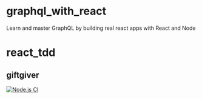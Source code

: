 # graphql_with_react
Learn and master GraphQL by building real react apps with React and Node

# react_tdd
## giftgiver

[![Node.js CI](https://github.com/GoupilJeremy/graphql_with_react/actions/workflows/node.js.yml/badge.svg)](https://github.com/GoupilJeremy/graphql_with_react/actions/workflows/node.js.yml)
